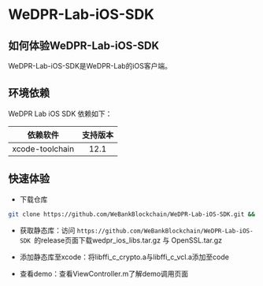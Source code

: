 # WeDPR-Lab-iOS-SDK

## 如何体验WeDPR-Lab-iOS-SDK

WeDPR-Lab-iOS-SDK是WeDPR-Lab的iOS客户端。

## 环境依赖

WeDPR Lab iOS SDK 依赖如下：

| 依赖软件 | 支持版本 |
| :-: | :-: |
| xcode-toolchain | 12.1 |

## 快速体验

- 下载仓库

```bash
git clone https://github.com/WeBankBlockchain/WeDPR-Lab-iOS-SDK.git && cd ./WeDPR-Lab-iOS-SDK
```

- 获取静态库：访问 `https://github.com/WeBankBlockchain/WeDPR-Lab-iOS-SDK `的release页面下载wedpr_ios_libs.tar.gz 与 OpenSSL.tar.gz

- 添加静态库至xcode：将libffi_c_crypto.a与libffi_c_vcl.a添加至code
- 查看demo：查看ViewController.m了解demo调用页面
